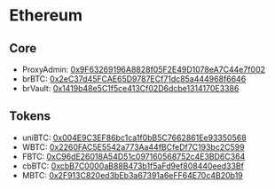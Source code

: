 # Ethereum

## Core
- ProxyAdmin: [0x9F63269196A8828f05F2E49D1078eA7C44e7f002](https://etherscan.io/address/0x9F63269196A8828f05F2E49D1078eA7C44e7f002)
- brBTC: [0x2eC37d45FCAE65D9787ECf71dc85a444968f6646](https://etherscan.io/token/0x2eC37d45FCAE65D9787ECf71dc85a444968f6646)
- brVault: [0x1419b48e5C1f5ce413Cf02D6dcbe1314170E3386](https://etherscan.io/address/0x1419b48e5C1f5ce413Cf02D6dcbe1314170E3386)

## Tokens
- uniBTC: [0x004E9C3EF86bc1ca1f0bB5C7662861Ee93350568](https://etherscan.io/token/0x004E9C3EF86bc1ca1f0bB5C7662861Ee93350568)
- WBTC: [0x2260FAC5E5542a773Aa44fBCfeDf7C193bc2C599](https://etherscan.io/token/0x2260FAC5E5542a773Aa44fBCfeDf7C193bc2C599)
- FBTC: [0xC96dE26018A54D51c097160568752c4E3BD6C364](https://etherscan.io/token/0xC96dE26018A54D51c097160568752c4E3BD6C364)
- cbBTC: [0xcbB7C0000aB88B473b1f5aFd9ef808440eed33Bf](https://etherscan.io/token/0xcbB7C0000aB88B473b1f5aFd9ef808440eed33Bf)
- MBTC: [0x2F913C820ed3bEb3a67391a6eFF64E70c4B20b19](https://etherscan.io/token/0x2F913C820ed3bEb3a67391a6eFF64E70c4B20b19)
